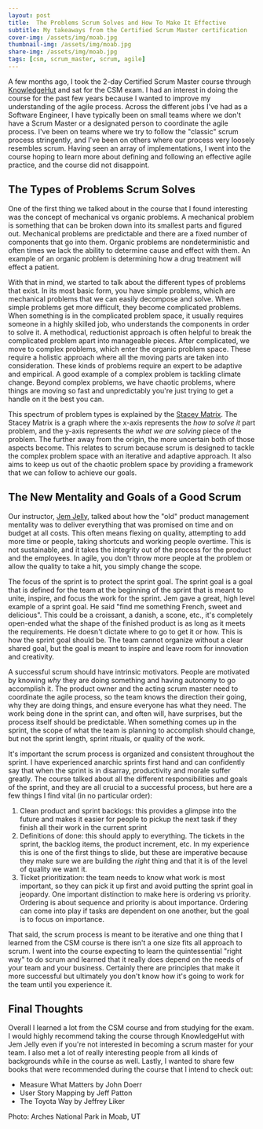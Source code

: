 ```yaml
---
layout: post
title:  The Problems Scrum Solves and How To Make It Effective
subtitle: My takeaways from the Certified Scrum Master certification
cover-img: /assets/img/moab.jpg
thumbnail-img: /assets/img/moab.jpg
share-img: /assets/img/moab.jpg
tags: [csm, scrum_master, scrum, agile]
---
```


A few months ago, I took the 2-day Certified Scrum Master course through [KnowledgeHut](https://www.knowledgehut.com/) and sat for the CSM exam. I had an interest in doing the course for the past few years because I wanted to improve my understanding of the agile process. Across the different jobs I've had as a Software Engineer, I have typically been on small teams where we don't have a Scrum Master or a designated person to coordinate the agile process. I've been on teams where we try to follow the "classic" scrum process stringently, and I've been on others where our process very loosely resembles scrum. Having seen an array of implementations, I went into the course hoping to learn more about defining and following an effective agile practice, and the course did not disappoint.

## The Types of Problems Scrum Solves
One of the first thing we talked about in the course that I found interesting was the concept of mechanical vs organic problems. A mechanical problem is something that can be broken down into its smallest parts and figured out. Mechanical problems are predictable and there are a fixed number of components that go into them. Organic problems are nondeterministic and often times we lack the ability to determine cause and effect with them. An example of an organic problem is determining how a drug treatment will effect a patient.

With that in mind, we started to talk about the different types of problems that exist. In its most basic form, you have simple problems, which are mechanical problems that we can easily decompose and solve. When simple problems get more difficult, they become complicated problems. When something is in the complicated problem space, it usually requires someone in a highly skilled job, who understands the components in order to solve it. A methodical, reductionist approach is often helpful to break the complicated problem apart into manageable pieces. After complicated, we move to complex problems, which enter the organic problem space. These require a holistic approach where all the moving parts are taken into consideration. These kinds of problems require an expert to be adaptive and empirical. A good example of a complex problem is tackling climate change. Beyond complex problems, we have chaotic problems, where things are moving so fast and unpredictably you're just trying to get a handle on it the best you can.

This spectrum of problem types is explained by the [Stacey Matrix](https://www.scientificworldinfo.com/2021/12/stacey-matrix-model-agile.html). The Stacey Matrix is a graph where the x-axis represents the *how to solve it* part problem, and the y-axis represents the *what we are solving* piece of the problem. The further away from the origin, the more uncertain both of those aspects become. This relates to scrum because scrum is designed to tackle the complex problem space with an iterative and adaptive approach. It also aims to keep us out of the chaotic problem space by providing a framework that we can follow to achieve our goals.

## The New Mentality and Goals of a Good Scrum
Our instructor, [Jem Jelly](https://www.jemjelly.com/), talked about how the "old" product management mentality was to deliver everything that was promised on time and on budget at all costs. This often means flexing on quality, attempting to add more time or people, taking shortcuts and working people overtime. This is not sustainable, and it takes the integrity out of the process for the product and the employees. In agile, you don't throw more people at the problem or allow the quality to take a hit, you simply change the scope.

The focus of the sprint is to protect the sprint goal. The sprint goal is a goal that is defined for the team at the beginning of the sprint that is meant to unite, inspire, and focus the work for the sprint. Jem gave a great, high level example of a sprint goal. He said "find me something French, sweet and delicious". This could be a croissant, a danish, a scone, etc., it's completely open-ended what the shape of the finished product is as long as it meets the requirements. He doesn't dictate where to go to get it or how. This is how the sprint goal should be. The team cannot organize without a clear shared goal, but the goal is meant to inspire and leave room for innovation and creativity.

A successful scrum should have intrinsic motivators. People are motivated by knowing *why* they are doing something and having autonomy to go accomplish it. The product owner and the acting scrum master need to coordinate the agile process, so the team knows the direction their going, why they are doing things, and ensure everyone has what they need. The work being done in the sprint can, and often will, have surprises, but the process itself should be predictable. When something comes up in the sprint, the scope of what the team is planning to accomplish should change, but not the sprint length, sprint rituals, or quality of the work.

It's important the scrum process is organized and consistent throughout the sprint. I have experienced anarchic sprints first hand and can confidently say that when the sprint is in disarray, productivity and morale suffer greatly. The course talked about all the different responsibilities and goals of the sprint, and they are all crucial to a successful process, but here are a few things I find vital (in no particular order):
1. Clean product and sprint backlogs: this provides a glimpse into the future and makes it easier for people to pickup the next task if they finish all their work in the current sprint
2. Definitions of done: this should apply to everything. The tickets in the sprint, the backlog items, the product increment, etc. In my experience this is one of the first things to slide, but these are imperative because they make sure we are building the *right* thing and that it is of the level of quality we want it.
3. Ticket prioritization: the team needs to know what work is most important, so they can pick it up first and avoid putting the sprint goal in jeopardy. One important distinction to make here is ordering vs priority. Ordering is about sequence and priority is about importance. Ordering can come into play if tasks are dependent on one another, but the goal is to focus on importance.

That said, the scrum process is meant to be iterative and one thing that I learned from the CSM course is there isn't a one size fits all approach to scrum. I went into the course expecting to learn the quintessential "right way" to do scrum and learned that it really does depend on the needs of your team and your business. Certainly there are principles that make it more successful but ultimately you don't know how it's going to work for the team until you experience it.

## Final Thoughts
Overall I learned a lot from the CSM course and from studying for the exam. I would highly recommend taking the course through KnowledgeHut with Jem Jelly even if you're not interested in becoming a scrum master for your team. I also met a lot of really interesting people from all kinds of backgrounds while in the course as well. Lastly, I wanted to share few books that were recommended during the course that I intend to check out:
- Measure What Matters by John Doerr
- User Story Mapping by Jeff Patton
- The Toyota Way by Jeffrey Liker

Photo: Arches National Park in Moab, UT